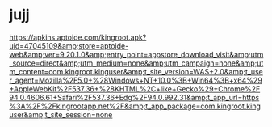 # jujj
https://apkins.aptoide.com/kingroot.apk?uid=47045109&amp;store=aptoide-web&amp;ver=9.20.1.0&amp;entry_point=appstore_download_visit&amp;utm_source=direct&amp;utm_medium=none&amp;utm_campaign=none&amp;utm_content=com.kingroot.kinguser&amp;t_site_version=WAS+2.0&amp;t_user_agent=Mozilla%2F5.0+%28Windows+NT+10.0%3B+Win64%3B+x64%29+AppleWebKit%2F537.36+%28KHTML%2C+like+Gecko%29+Chrome%2F94.0.4606.61+Safari%2F537.36+Edg%2F94.0.992.31&amp;t_app_url=https%3A%2F%2Fkingrootapp.net%2F&amp;t_app_package=com.kingroot.kinguser&amp;t_site_session=none
